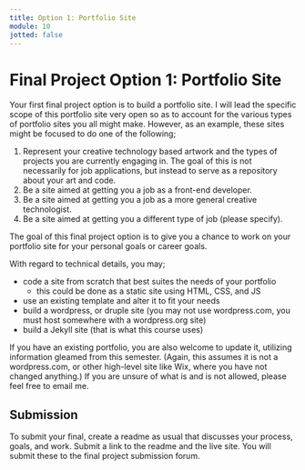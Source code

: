 ```yaml
---
title: Option 1: Portfolio Site
module: 10
jotted: false
---
```


# Final Project Option 1: Portfolio Site

Your first final project option is to build a portfolio site. I will lead the specific scope of this portfolio site very open so as to account for the various types of portfolio sites you all might make. However, as an example, these sites might be focused to do one of the following;

1. Represent your creative technology based artwork and the types of projects you are currently engaging in. The goal of this is not necessarily for job applications, but instead to serve as a repository about your art and code.
2. Be a site aimed at getting you a job as a front-end developer.
3. Be a site aimed at getting you a job as a more general creative technologist.
4. Be a site aimed at getting you a different type of job (please specify).


The goal of this final project option is to give you a chance to work on your portfolio site for your personal goals or career goals.

With regard to technical details, you may;

- code a site from scratch that best suites the needs of your portfolio
    - this could be done as a static site using HTML, CSS, and JS
- use an existing template and alter it to fit your needs
- build a wordpress, or druple site (you may not use wordpress.com, you must host somewhere with a wordpress.org site)
- build a Jekyll site (that is what this course uses)

If you have an existing portfolio, you are also welcome to update it, utilizing information gleamed from this semester. (Again, this assumes it is not a wordpress.com, or other high-level site like Wix, where you have not changed anything.) If you are unsure of what is and is not allowed, please feel free to email me.

## Submission

To submit your final, create a readme as usual that discusses your process, goals, and work. Submit a link to the readme and the live site. You will submit these to the final project submission forum. 
